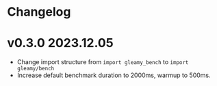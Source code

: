 # Changelog

# v0.3.0 2023.12.05

- Change import structure from `import gleamy_bench` to `import gleamy/bench`
- Increase default benchmark duration to 2000ms, warmup to 500ms.
